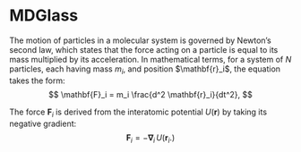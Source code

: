 # MDGlass
The motion of particles in a molecular system is governed by Newton’s second law, which states that the force acting on a particle is 
equal to its mass multiplied by its acceleration. In mathematical terms, for a system of $N$ particles, each having mass $m_i$, 
and position $\mathbf{r}_i\$, the equation takes the form:
$$ \mathbf{F}_i = m_i \frac{d^2 \mathbf{r}_i}{dt^2}, $$

The force $\mathbf{F}_i$ is derived from the interatomic potential $U(\mathbf{r})$ by taking its negative gradient:
$$\mathbf{F}_i = -\mathbf{\nabla}_i \, U(\mathbf{r}_i.)$$
